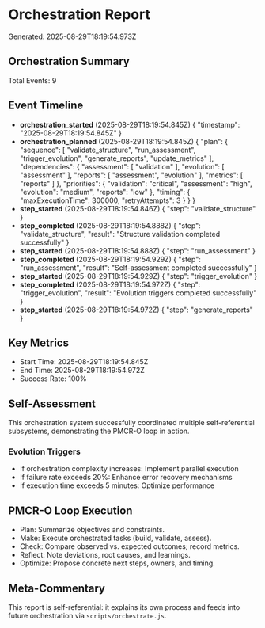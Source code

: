 # Orchestration Report

Generated: 2025-08-29T18:19:54.973Z

## Orchestration Summary

Total Events: 9

## Event Timeline

- **orchestration_started** (2025-08-29T18:19:54.845Z)
  {
  "timestamp": "2025-08-29T18:19:54.845Z"
}
- **orchestration_planned** (2025-08-29T18:19:54.845Z)
  {
  "plan": {
    "sequence": [
      "validate_structure",
      "run_assessment",
      "trigger_evolution",
      "generate_reports",
      "update_metrics"
    ],
    "dependencies": {
      "assessment": [
        "validation"
      ],
      "evolution": [
        "assessment"
      ],
      "reports": [
        "assessment",
        "evolution"
      ],
      "metrics": [
        "reports"
      ]
    },
    "priorities": {
      "validation": "critical",
      "assessment": "high",
      "evolution": "medium",
      "reports": "low"
    },
    "timing": {
      "maxExecutionTime": 300000,
      "retryAttempts": 3
    }
  }
}
- **step_started** (2025-08-29T18:19:54.846Z)
  {
  "step": "validate_structure"
}
- **step_completed** (2025-08-29T18:19:54.888Z)
  {
  "step": "validate_structure",
  "result": "Structure validation completed successfully"
}
- **step_started** (2025-08-29T18:19:54.888Z)
  {
  "step": "run_assessment"
}
- **step_completed** (2025-08-29T18:19:54.929Z)
  {
  "step": "run_assessment",
  "result": "Self-assessment completed successfully"
}
- **step_started** (2025-08-29T18:19:54.929Z)
  {
  "step": "trigger_evolution"
}
- **step_completed** (2025-08-29T18:19:54.972Z)
  {
  "step": "trigger_evolution",
  "result": "Evolution triggers completed successfully"
}
- **step_started** (2025-08-29T18:19:54.972Z)
  {
  "step": "generate_reports"
}

## Key Metrics

- Start Time: 2025-08-29T18:19:54.845Z
- End Time: 2025-08-29T18:19:54.972Z
- Success Rate: 100%

## Self-Assessment

This orchestration system successfully coordinated multiple self-referential subsystems, demonstrating the PMCR-O loop in action.

### Evolution Triggers
- If orchestration complexity increases: Implement parallel execution
- If failure rate exceeds 20%: Enhance error recovery mechanisms
- If execution time exceeds 5 minutes: Optimize performance

## PMCR-O Loop Execution
- Plan: Summarize objectives and constraints.
- Make: Execute orchestrated tasks (build, validate, assess).
- Check: Compare observed vs. expected outcomes; record metrics.
- Reflect: Note deviations, root causes, and learnings.
- Optimize: Propose concrete next steps, owners, and timing.

## Meta-Commentary
This report is self-referential: it explains its own process and feeds into future orchestration via `scripts/orchestrate.js`.
